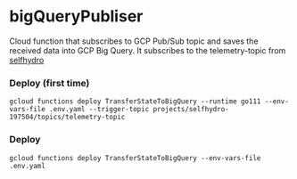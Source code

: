 # bigQueryPubliser

Cloud function that subscribes to GCP Pub/Sub topic and saves the received data into GCP Big Query. It subscribes to the telemetry-topic from [selfhydro](https://github.com/selfhydro/selfhydro)

### Deploy (first time)
`gcloud functions deploy TransferStateToBigQuery --runtime go111 --env-vars-file .env.yaml --trigger-topic projects/selfhydro-197504/topics/telemetry-topic`
### Deploy
`gcloud functions deploy TransferStateToBigQuery --env-vars-file .env.yaml`
